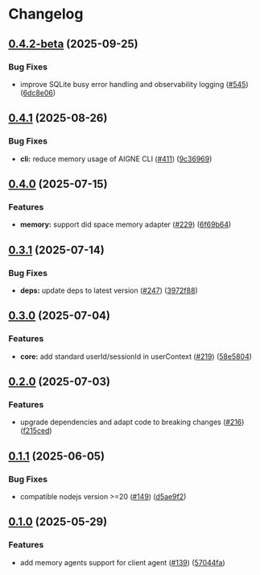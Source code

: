 # Changelog

## [0.4.2-beta](https://github.com/AIGNE-io/aigne-framework/compare/sqlite-v0.4.1...sqlite-v0.4.2-beta) (2025-09-25)


### Bug Fixes

* improve SQLite busy error handling and observability logging ([#545](https://github.com/AIGNE-io/aigne-framework/issues/545)) ([6dc8e06](https://github.com/AIGNE-io/aigne-framework/commit/6dc8e064231f3d6342036626591e89bff1ae5c08))

## [0.4.1](https://github.com/AIGNE-io/aigne-framework/compare/sqlite-v0.4.0...sqlite-v0.4.1) (2025-08-26)


### Bug Fixes

* **cli:** reduce memory usage of AIGNE CLI ([#411](https://github.com/AIGNE-io/aigne-framework/issues/411)) ([9c36969](https://github.com/AIGNE-io/aigne-framework/commit/9c369699d966d37abf2d6a1624eac3d2fda4123b))

## [0.4.0](https://github.com/AIGNE-io/aigne-framework/compare/sqlite-v0.3.1...sqlite-v0.4.0) (2025-07-15)


### Features

* **memory:** support did space memory adapter ([#229](https://github.com/AIGNE-io/aigne-framework/issues/229)) ([6f69b64](https://github.com/AIGNE-io/aigne-framework/commit/6f69b64e98b963db9d6ab5357306b445385eaa68))

## [0.3.1](https://github.com/AIGNE-io/aigne-framework/compare/sqlite-v0.3.0...sqlite-v0.3.1) (2025-07-14)


### Bug Fixes

* **deps:** update deps to latest version ([#247](https://github.com/AIGNE-io/aigne-framework/issues/247)) ([3972f88](https://github.com/AIGNE-io/aigne-framework/commit/3972f887a9abff20c26da6b51c1071cbd54c0bf1))

## [0.3.0](https://github.com/AIGNE-io/aigne-framework/compare/sqlite-v0.2.0...sqlite-v0.3.0) (2025-07-04)


### Features

* **core:** add standard userId/sessionId in userContext ([#219](https://github.com/AIGNE-io/aigne-framework/issues/219)) ([58e5804](https://github.com/AIGNE-io/aigne-framework/commit/58e5804cf08b1d2fa6e232646fadd70b5db2e007))

## [0.2.0](https://github.com/AIGNE-io/aigne-framework/compare/sqlite-v0.1.1...sqlite-v0.2.0) (2025-07-03)


### Features

* upgrade dependencies and adapt code to breaking changes ([#216](https://github.com/AIGNE-io/aigne-framework/issues/216)) ([f215ced](https://github.com/AIGNE-io/aigne-framework/commit/f215cedc1a57e321164064c33316e496eae8d25f))

## [0.1.1](https://github.com/AIGNE-io/aigne-framework/compare/sqlite-v0.1.0...sqlite-v0.1.1) (2025-06-05)


### Bug Fixes

* compatible nodejs version &gt;=20 ([#149](https://github.com/AIGNE-io/aigne-framework/issues/149)) ([d5ae9f2](https://github.com/AIGNE-io/aigne-framework/commit/d5ae9f245972e87e70fd87cdd960ade9940f288c))

## [0.1.0](https://github.com/AIGNE-io/aigne-framework/compare/sqlite-v0.0.1...sqlite-v0.1.0) (2025-05-29)


### Features

* add memory agents support for client agent ([#139](https://github.com/AIGNE-io/aigne-framework/issues/139)) ([57044fa](https://github.com/AIGNE-io/aigne-framework/commit/57044fa87b8abcba395cd05f941d6d312ab65764))
